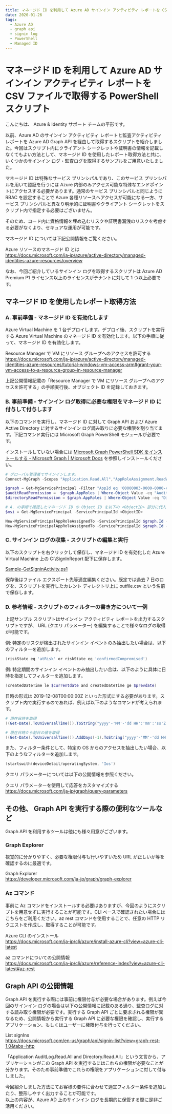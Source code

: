 ```yaml
---
title: マネージド ID を利用して Azure AD サインイン アクティビティ レポートを CSV ファイルで取得する PowerShell スクリプト
date: 2020-01-26
tags:
  - Azure AD
  - graph api
  - signin log
  - PowerShell
  - Managed ID
---
```


# マネージド ID を利用して Azure AD サインイン アクティビティ レポートを CSV ファイルで取得する PowerShell スクリプト

こんにちは、 Azure & Identity サポート チームの平形です。

以前、Azure AD のサインイン アクティビティ レポートと監査アクティビティ レポートを Azure AD Graph API を経由して取得するスクリプトを紹介しました。今回はスクリプト内にクライアント シークレットや証明書の情報を記載しなくてもよい方法として、マネージド ID を使用したレポート取得方法と共に、いくつかのサインイン ログ・監査ログを取得するサンプルをご用意いたしました。

マネージド ID は特殊なサービス プリンシパルであり、このサービス プリンシパルを用いて認証を行うには Azure 内部のみアクセス可能な特殊なエンドポイントにアクセスする必要があります。通常のサービス プリンシパルと同じように RBAC を設定することで Azure 各種リソースへアクセスが可能になる一方、サービス プリンシパルと異なり明示的に証明書やクライアント シークレットをスクリプト内で指定する必要はございません。

そのため、コード内に資格情報を埋め込むリスクや証明書漏洩のリスクを考慮する必要がなくより、セキュアな運用が可能です。

マネージド ID については下記公開情報をご覧ください。

Azure リソースのマネージド ID とは  
https://docs.microsoft.com/ja-jp/azure/active-directory/managed-identities-azure-resources/overview

なお、今回ご紹介しているサインイン ログを取得するスクリプトは Azure AD Premium P1 ライセンス以上のライセンスがテナントに対して 1 つ以上必要です。

## マネージド ID を使用したレポート取得方法

### A. 事前準備 - マネージド ID を有効化します

Azure Virtual Machine を 1 台デプロイします。デプロイ後、スクリプトを実行する Azure Virtual Machine のマネージド ID を有効化します。以下の手順に従って、マネージド ID を有効化します。

Resource Manager で VM にリソース グループへのアクセスを許可する  
https://docs.microsoft.com/ja-jp/azure/active-directory/managed-identities-azure-resources/tutorial-windows-vm-access-arm#grant-your-vm-access-to-a-resource-group-in-resource-manager

上記公開情報記載の「Resource Manager で VM にリソース グループへのアクセスを許可する」の手順実行後、オブジェクト ID を記録しておきます。

### B. 事前準備 - サインイン ログ取得に必要な権限をマネージド ID に付与して付与します

以下のコマンドを実行し、マネージド ID に対して Graph API および Azure Active Directory に対するサインイン ログ読み取りに必要な権限を割り当てます。下記コマンド実行には Microsoft Graph PowerShell モジュールが必要です。

インストールしていない場合には [Microsoft Graph PowerShell SDK をインストールする - Microsoft Graph | Microsoft Docs](https://docs.microsoft.com/ja-jp/graph/powershell/installation) を参照しインストールください。

```PowerShell
# グローバル管理者でサインインします。
Connect-MgGraph -Scopes "Application.Read.All","AppRoleAssignment.ReadWrite.All"

$graph = Get-MgServicePrincipal -Filter "AppId eq '00000003-0000-0000-c000-000000000000'"
$auditReadPermission =  $graph.AppRoles | Where-Object Value -eq "AuditLog.Read.All" | Where-Object AllowedMemberTypes -contains 'Application' | Select-Object -First 1
$directoryReadPermission = $graph.AppRoles | Where-Object Value -eq "Directory.Read.All" | Where-Object AllowedMemberTypes -contains 'Application'  | Select-Object -First 1

# A. の手順で確認したマネージド ID の Object ID を以下の <ObjectID> 部分に代入します。
$msi = Get-MgServicePrincipal -ServicePrincipalId <ObjectID> 

New-MgServicePrincipalAppRoleAssignedTo -ServicePrincipalId $graph.Id -AppRoleId $auditReadPermission.Id -ResourceId $graph.Id -PrincipalId $msi.Id
New-MgServicePrincipalAppRoleAssignedTo -ServicePrincipalId $graph.Id -AppRoleId $directoryReadPermission.Id -ResourceId $graph.Id -PrincipalId $msi.Id
```

### C. サインイン ログの収集 - スクリプトの編集と実行

以下のスクリプトを右クリックして保存し、マネージド ID を有効化した Azure Virtual Machine 上の C:\SignInReport 配下に保存します。

[Sample-GetSigninActivity.ps1](./microsoft-graph-api-signin-activity-reports-v2/Sample-GetSigninActivity.ps1)

保存後はファイル エクスポート先等適宜編集ください。既定では過去 7 日のログを、スクリプトを実行したカレント ディレクトリ上に outfile.csv という名前で保存します。

### D. 参考情報 - スクリプトのフィルターの書き方について一例

上記サンプル スクリプトはサインイン アクティビティ レポートを出力するスクリプトですが、 URL (クエリ パラメーター) を編集することで様々なログの取得が可能です。

例: 特定のリスクが検出されたサインイン イベントのみ抽出したい場合は、以下のフィルターを追加します。

```PowerShell
(riskState eq 'atRisk' or riskState eq 'confirmedCompromised')
```

例: 特定期間のサインイン イベントのみ抽出したい合は、以下のように具体に日時を指定してフィルターを追加します。

```PowerShell
(createdDateTime le $currentdate and createdDateTime ge $prevdate) 
```

日時の形式は 2019-12-08T00:00:00Z といった形式にする必要があります。スクリプト内で実行するのであれば、例えば以下のようなコマンドが考えられます。

```PowerShell
# 現在日時を取得
((Get-Date).ToUniversalTime()).ToString("yyyy'-'MM'-'dd HH':'mm':'ss'Z'").Replace(' ', 'T')
```

```PowerShell
# 現在日時から前日の値を取得
((Get-Date).ToUniversalTime()).AddDays(-1).ToString("yyyy'-'MM'-'dd HH':'mm':'ss'Z'").Replace(' ', 'T')
```

また、フィルター条件として、特定の OS からのアクセスを抽出したい場合、以下のようなフィルターを追加します。

```PowerShell
(startswith(deviceDetail/operatingSystem, 'Ios')
```

クエリ パラメーターについては以下の公開情報を参照ください。

クエリ パラメーターを使用して応答をカスタマイズする  
https://docs.microsoft.com/ja-jp/graph/query-parameters

## その他、 Graph API を実行する際の便利なツールなど

Graph API を利用するツールは他にも様々用意がございます。

### Graph Explorer

視覚的に分かりやすく、必要な権限付与も行いやすいため URL が正しいか等を確認するのに最適です。

Graph Explorer  
https://developer.microsoft.com/ja-jp/graph/graph-explorer

### Az コマンド

事前に Az コマンドをインストールする必要はありますが、今回のようにスクリプトを用意せずに実行することが可能です。CLI ベースで確認されたい場合にはこちらをご利用ください。az rest コマンドを使用することで、任意の HTTP リクエストを作成し、取得することが可能です。

Azure CLI のインストール  
https://docs.microsoft.com/ja-jp/cli/azure/install-azure-cli?view=azure-cli-latest

az コマンドについての公開情報  
https://docs.microsoft.com/ja-jp/cli/azure/reference-index?view=azure-cli-latest#az-rest

## Graph API の公開情報

Graph API を実行する際には事前に権限付与が必要な場合があります。例えば今回のサインイン ログの場合は以下の公開情報に記載のある通り、監査ログに対する読み取り権限が必要です。実行する Graph API ごとに要求される権限が異なるため、公開情報から実行する Graph API に必要な権限を確認し、実行するアプリケーション、もしくはユーザーに権限付与を行ってください。

List signIns  
https://docs.microsoft.com/en-us/graph/api/signin-list?view=graph-rest-1.0&tabs=http

「Application	AuditLog.Read.All and Directory.Read.All」という文言から、アプリケーションがこの Graph API を実行するにはこれらの権限が必要なことが分かります。そのため事前準備でこれらの権限をアプリケーションに対して付与しました。

今回紹介しました方法にてお客様の要件に合わせて適宜フィルター条件を追加したり、整形しやすく出力することが可能です。  
以上の内容が、Azure AD 上のサインイン ログを長期的に保管する際に是非ご活用ください。
